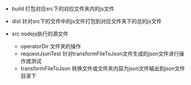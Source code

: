 * build 打包对应src下的对应文件夹内的js文件

* dist 针对src下的文件中的js文件打包到对应文件夹下的总的js文件

* src nodejs执行的源文件
    * operatorDir 文件夹的操作
    * requestJsonTest 针对transformFileToJson文件生成的json文件进行操作或测试
    * transformFileToJson 转换文件或文件夹内容为json文件输出到json文件目录下
